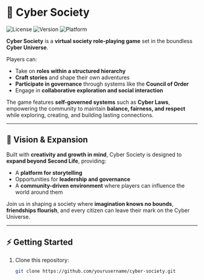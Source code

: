 # 🌌 Cyber Society

![License](https://img.shields.io/badge/license-MIT-green)
![Version](https://img.shields.io/badge/version-1.0-blue)
![Platform](https://img.shields.io/badge/platform-SecondLife-lightgrey)

**Cyber Society** is a **virtual society role-playing game** set in the boundless **Cyber Universe**.  

Players can:  
- Take on **roles within a structured hierarchy**  
- **Craft stories** and shape their own adventures  
- **Participate in governance** through systems like the **Council of Order**  
- Engage in **collaborative exploration and social interaction**  

The game features **self-governed systems** such as **Cyber Laws**, empowering the community to maintain **balance, fairness, and respect** while exploring, creating, and building lasting connections.  

---

## 🎯 Vision & Expansion

Built with **creativity and growth in mind**, Cyber Society is designed to **expand beyond Second Life**, providing:  
- A **platform for storytelling**  
- Opportunities for **leadership and governance**  
- A **community-driven environment** where players can influence the world around them  

Join us in shaping a society where **imagination knows no bounds**, **friendships flourish**, and every citizen can leave their mark on the Cyber Universe.  

---

## ⚡ Getting Started

1. Clone this repository:  
   ```bash
   git clone https://github.com/yourusername/cyber-society.git
